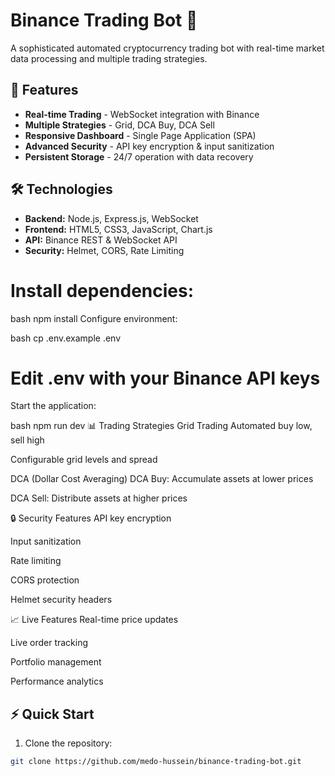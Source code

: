 # Binance Trading Bot 🤖

A sophisticated automated cryptocurrency trading bot with real-time market data processing and multiple trading strategies.

## 🚀 Features

- **Real-time Trading** - WebSocket integration with Binance
- **Multiple Strategies** - Grid, DCA Buy, DCA Sell
- **Responsive Dashboard** - Single Page Application (SPA)
- **Advanced Security** - API key encryption & input sanitization
- **Persistent Storage** - 24/7 operation with data recovery

## 🛠 Technologies

- **Backend:** Node.js, Express.js, WebSocket
- **Frontend:** HTML5, CSS3, JavaScript, Chart.js
- **API:** Binance REST & WebSocket API
- **Security:** Helmet, CORS, Rate Limiting



# Install dependencies:

bash
npm install
Configure environment:

bash
cp .env.example .env
# Edit .env with your Binance API keys
Start the application:

bash
npm run dev
📊 Trading Strategies
Grid Trading
Automated buy low, sell high

Configurable grid levels and spread

DCA (Dollar Cost Averaging)
DCA Buy: Accumulate assets at lower prices

DCA Sell: Distribute assets at higher prices

🔒 Security Features
API key encryption

Input sanitization

Rate limiting

CORS protection

Helmet security headers

📈 Live Features
Real-time price updates

Live order tracking

Portfolio management

Performance analytics
## ⚡ Quick Start

1. Clone the repository:
```bash
git clone https://github.com/medo-hussein/binance-trading-bot.git
